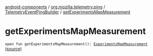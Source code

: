 [android-components](../../index.md) / [org.mozilla.telemetry.ping](../index.md) / [TelemetryEventPingBuilder](index.md) / [getExperimentsMapMeasurement](./get-experiments-map-measurement.md)

# getExperimentsMapMeasurement

`open fun getExperimentsMapMeasurement(): `[`ExperimentsMapMeasurement`](../../org.mozilla.telemetry.measurement/-experiments-map-measurement/index.md) [(source)](https://github.com/mozilla-mobile/android-components/blob/master/components/service/telemetry/src/main/java/org/mozilla/telemetry/ping/TelemetryEventPingBuilder.java#L43)